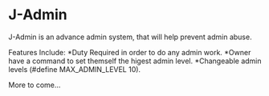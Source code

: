 # J-Admin

J-Admin is an advance admin system, that will help prevent admin abuse.

Features Include:
*Duty Required in order to do any admin work.
*Owner have a command to set themself the higest admin level.
*Changeable admin levels (#define MAX_ADMIN_LEVEL 10).

More to come...
